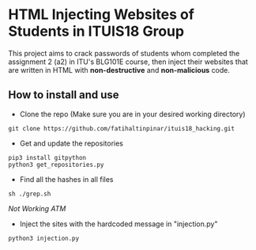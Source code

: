 # HTML Injecting Websites of Students in ITUIS18 Group
This project aims to crack passwords of students whom completed the assignment 2 (a2) in ITU's BLG101E course, then inject their websites that are written in HTML with **non-destructive** and **non-malicious** code.

## How to install and use
- Clone the repo (Make sure you are in your desired working directory)

```shell
git clone https://github.com/fatihaltinpinar/ituis18_hacking.git
```

- Get and update the repositories

```shell
pip3 install gitpython
python3 get_repositories.py
```
- Find all the hashes in all files

```shell
sh ./grep.sh
```

*Not Working ATM*
- Inject the sites with the hardcoded message in "injection.py"
```shell
python3 injection.py
```

